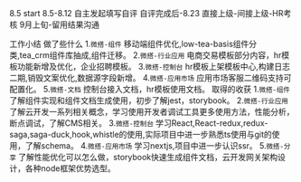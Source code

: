 8.5 start
8.5-8.12 自主发起填写自评
自评完成后-8.23 直接上级-间接上级-HR考核
9月上旬-留用结果沟通

工作小结
做了些什么
1.`微搭-组件` 移动端组件优化,low-tea-basis组件分类,tea_crm组件库抽成,组件迁移。
2.`微搭-行业应用` 电商交易模板部分内容，hr模板功能新增及优化，企业招聘模板。
3.`微搭-控制台` hr模板上架模板中心,构建日志二期,销毁文案优化,数据源字段新增。
4.`微搭-应用市场` 应用市场客服二维码支持可配置化。
5.`微搭-文档` 控制台接入文档，hr模板使用文档。
取得的收获
1.`微搭-组件` 了解组件实现和组件文档生成使用，初步了解jest，storybook。
2.`微搭-行业应用` 了解云开发一系列相关概念，学习使用开发者调试工具更多使用方法，性能分析，断点调试，了解CMS相关。
3.`微搭-控制台` 学习React,React-redux,redux-saga,saga-duck,hook,whistle的使用,实际项目中进一步熟悉ts使用与git的使用，了解schema。
4.`微搭-应用市场` 学习nextjs,项目中进一步认识ssr。
5.`微搭-分享` 了解性能优化可以怎么做，storybook快速生成组件文档，云开发网关架构设计，各种node框架优势选型。
